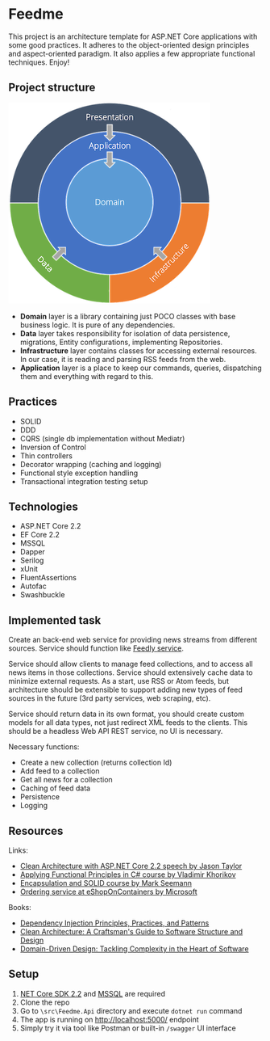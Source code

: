 # Feedme
This project is an architecture template for ASP.NET Core applications with some good practices. It adheres to the object-oriented design principles and aspect-oriented paradigm. It also applies a few appropriate functional techniques. Enjoy!
## Project structure
![Project structure](/docs/structure.png)
* **Domain** layer is a library containing just POCO classes with base business logic. It is pure of any dependencies.
* **Data** layer takes responsibility for isolation of data persistence, migrations, Entity configurations, implementing Repositories.
* **Infrastructure** layer contains classes for accessing external resources. In our case, it is reading and parsing RSS feeds from the web.
* **Application** layer is a place to keep our commands, queries, dispatching them and everything with regard to this.
## Practices
* SOLID
* DDD
* CQRS (single db implementation without Mediatr)
* Inversion of Control
* Thin controllers
* Decorator wrapping (caching and logging)
* Functional style exception handling
* Transactional integration testing setup
## Technologies
* ASP.NET Core 2.2
* EF Core 2.2
* MSSQL
* Dapper
* Serilog
* xUnit
* FluentAssertions
* Autofac
* Swashbuckle
## Implemented task
Create an back-end web service for providing news streams from different
sources. Service should function like [Feedly service](https://feedly.com/).

Service should allow clients to manage feed collections, and to access all news items in those collections.
Service should extensively cache data to minimize external requests. As a start, use RSS or Atom feeds,
but architecture should be extensible to support adding new types of feed sources in the future (3rd
party services, web scraping, etc).

Service should return data in its own format, you should create custom models for all data types, not
just redirect XML feeds to the clients.
This should be a headless Web API REST service, no UI is necessary.

Necessary functions:
* Create a new collection (returns collection Id)
* Add feed to a collection
* Get all news for a collection
* Caching of feed data
* Persistence
* Logging
## Resources
Links:
* [Clean Architecture with ASP.NET Core 2.2 speech by Jason Taylor](https://www.youtube.com/watch?v=Zygw4UAxCdg)
* [Applying Functional Principles in C# course by Vladimir Khorikov](https://app.pluralsight.com/library/courses/csharp-applying-functional-principles)
* [Encapsulation and SOLID course by Mark Seemann](https://app.pluralsight.com/library/courses/encapsulation-solid)
* [Ordering service at eShopOnContainers by Microsoft](https://github.com/dotnet-architecture/eShopOnContainers/tree/dev/src/Services/Ordering)

Books:
* [Dependency Injection Principles, Practices, and Patterns](https://www.manning.com/books/dependency-injection-principles-practices-patterns)
* [Clean Architecture: A Craftsman's Guide to Software Structure and Design](https://www.amazon.com/gp/product/B075LRM681/)
* [Domain-Driven Design: Tackling Complexity in the Heart of Software](https://www.amazon.com/gp/product/B00794TAUG/)
## Setup

  1. [NET Core SDK 2.2](https://www.microsoft.com/net/download/dotnet-core/2.2) and [MSSQL](https://www.microsoft.com/en-us/sql-server/sql-server-downloads) are required
  2. Clone the repo
  3. Go to `\src\Feedme.Api` directory and execute ```dotnet run``` command
  4. The app is running on [http://localhost:5000/](http://localhost:5000/) endpoint
  5. Simply try it via tool like Postman or built-in `/swagger` UI interface